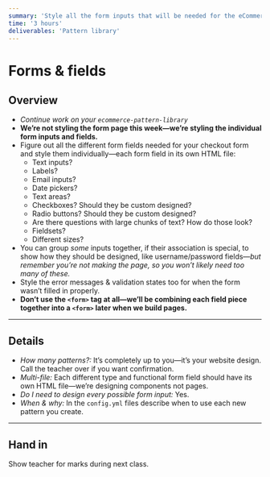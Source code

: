 ```yaml
---
summary: 'Style all the form inputs that will be needed for the eCommerce website.'
time: '3 hours'
deliverables: 'Pattern library'
---
```


# Forms & fields

## Overview

- *Continue work on your `ecommerce-pattern-library`*
- **We’re not styling the form page this week—we’re styling the individual form inputs and fields.**
- Figure out all the different form fields needed for your checkout form and style them individually—each form field in its own HTML file:
  - Text inputs?
  - Labels?
  - Email inputs?
  - Date pickers?
  - Text areas?
  - Checkboxes? Should they be custom designed?
  - Radio buttons? Should they be custom designed?
  - Are there questions with large chunks of text? How do those look?
  - Fieldsets?
  - Different sizes?
- You can group *some* inputs together, if their association is special, to show how they should be designed, like username/password fields—*but remember you’re not making the page, so you won’t likely need too many of these.*
- Style the error messages & validation states too for when the form wasn’t filled in properly.
- **Don’t use the `<form>` tag at all—we’ll be combining each field piece together into a `<form>` later when we build pages.**

---

## Details

- *How many patterns?:* It’s completely up to you—it’s your website design. Call the teacher over if you want confirmation.
- *Multi-file:* Each different type and functional form field should have its own HTML file—we’re designing components not pages.
- *Do I need to design every possible form input:* Yes.
- *When & why:* In the `config.yml` files describe when to use each new pattern you create.

---

## Hand in

Show teacher for marks during next class.
